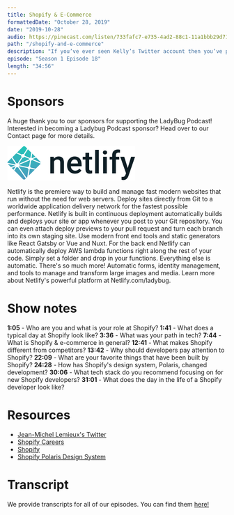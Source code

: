 ```yaml
---
title: Shopify & E-Commerce
formattedDate: "October 28, 2019"
date: "2019-10-28"
audio: https://pinecast.com/listen/733fafc7-e735-4ad2-88c1-11a1bbb29d71.mp3
path: "/shopify-and-e-commerce"
description: "If you’ve ever seen Kelly’s Twitter account then you’ve probably heard of Shopify, an E-commerce platform that gives you everything you need to sell online. This week we’re talking to JML, CTO at Shopify, and we’re giving you all the details."
episode: "Season 1 Episode 18"
length: "34:56"
---
```


# Sponsors

A huge thank you to our sponsors for supporting the LadyBug Podcast! Interested in becoming a Ladybug Podcast sponsor? Head over to our Contact page for more details.

<a class="image-link" target="_blank" href="https://jamstackconf.com/"><img src="../../images/sponsors/netlify.svg" alt="JAMStack Conf Website"></a>

Netlify is the premiere way to build and manage fast modern websites that run without the need for web servers. Deploy sites directly from Git to a worldwide application delivery network for the fastest possible performance. Netlify is built in continuous deployment automatically builds and deploys your site or app whenever you post to your Git repository. You can even attach deploy previews to your pull request and turn each branch into its own staging site. Use modern front end tools and static generators like React Gatsby or Vue and Nuxt. For the back end Netlify can automatically deploy AWS lambda functions right along the rest of your code. Simply set a folder and drop in your functions. Everything else is automatic. There's so much more! Automatic forms, identity management, and tools to manage and transform large images and media. Learn more about Netlify's powerful platform at Netlify.com/ladybug.

# Show notes

**1:05** - Who are you and what is your role at Shopify?
**1:41** - What does a typical day at Shopify look like?
**3:36** - What was your path in tech?
**7:44** - What is Shopify & e-commerce in general?
**12:41** - What makes Shopify different from competitors?
**13:42** - Why should developers pay attention to Shopify?
**22:09** - What are your favorite things that have been built by Shopify?
**24:28** - How has Shopify's design system, Polaris, changed development?
**30:06** - What tech stack do you recommend focusing on for new Shopify developers?
**31:01** - What does the day in the life of a Shopify developer look like?

# Resources

- [Jean-Michel Lemieux's Twitter](https://twitter.com/jmwind?lang=en)
- [Shopify Careers](https://www.shopify.com/careers)
- [Shopify](https://www.shopify.com/)
- [Shopify Polaris Design System](https://polaris.shopify.com/)

# Transcript

We provide transcripts for all of our episodes. You can find them <a href="https://github.com/ladybug-podcast/ladybugpodcast/tree/master/transcripts" target="_blank" class="highlight">here!</a>

